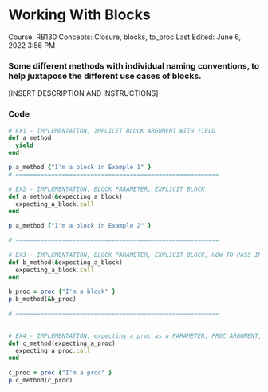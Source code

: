 # Working With Blocks

Course: RB130
Concepts: Closure, blocks, to_proc
Last Edited: June 6, 2022 3:56 PM

### Some different methods with individual naming conventions, to help juxtapose the different use cases of blocks.

[INSERT DESCRIPTION AND INSTRUCTIONS]

### Code

```ruby
# EX1 - IMPLEMENTATION, IMPLICIT BLOCK ARGUMENT WITH YIELD
def a_method
  yield
end

p a_method {"I'm a block in Example 1" }
# =========================================================

# EX2 - IMPLEMENTATION, BLOCK PARAMETER, EXPLICIT BLOCK
def a_method(&expecting_a_block)
  expecting_a_block.call
end

p a_method {"I'm a block in Example 2" }

# =========================================================
    
# EX3 - IMPLEMENTATION, BLOCK PARAMETER, EXPLICIT BLOCK, HOW TO PASS IN A PROC OBJECT WHEN EXPECTING A BLOCK
def b_method(&expecting_a_block)
  expecting_a_block.call
end

b_proc = proc {"I'm a block" }
p b_method(&b_proc)  
  
# =========================================================

  
# EX4 - IMPLEMENTATION, expecting_a_proc as a PARAMETER, PROC ARGUMENT, INVOKING Proc#call on ARGUMENT c_proc IN METHOD BODY
def c_method(expecting_a_proc)
  expecting_a_proc.call
end
  
c_proc = proc {"I'm a proc" }
p c_method(c_proc)
```
